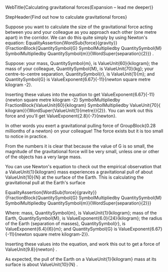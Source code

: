 WebTitle{Calculating gravitational forces(Expansion &ndash; lead me deeper)}

StepHeader{Find out how to calculate gravitational forces}

Suppose you want to calculate the size of the gravitational force acting between you and your colleague as you approach each other (one metre apart) in the corridor. We can do this quite simply by using Newton's equation: EqualityAssertion{WordSub{force}{gravity}}{FractionBlock{QuantitySymbol{G} SymbolMultipliedby QuantitySymbol{M} SymbolMultipliedby QuantitySymbol{m}}{WordSuper{separation}{2}}} .

Suppose: your mass, QuantitySymbol{m}, is ValueUnit{60}{kilogram}; the mass of your colleague, QuantitySymbol{M}, is ValueUnit{70}{kg}; your centre-to-centre separation, QuantitySymbol{r}, is ValueUnit{1}{m}; and  QuantitySymbol{G} is ValueExponent{6.67}{-11}{newton square metre kilogram -2}.

Inserting these values into the equation to get ValueExponent{6.67}{-11}{newton square metre kilogram -2} SymbolMultipliedby FractionBlock{ValueUnit{60}{kilogram}  SymbolMultipliedby ValueUnit{70}{ kilogram}}{WordSuper{ValueUnit{1}{metre}}{2}}. You can work out this force and you'll get ValueExponent{2.8}{-7}{newton}.

In other words you exert a gravitational pulling force of GroupBlock{0.28 millionths of a newton} on your colleague! The force exists but it is too small to notice in practice.

From the numbers it is clear that because the value of G is so small, the magnitude of the gravitational force will be very small, unless one or other of the objects has a very large mass.

You can use Newton's equation to check out the empirical observation that a ValueUnit{1}{kilogram} mass experiences a gravitational pull of about ValueUnit{10}{N} at the surface of the Earth. This is calculating the gravitational pull at the Earth's surface

EqualityAssertion{WordSub{force}{gravity}}{FractionBlock{QuantitySymbol{G} SymbolMultipliedby QuantitySymbol{M} SymbolMultipliedby QuantitySymbol{m}}{WordSuper{separation}{2}}}

Where: mass, QuantitySymbol{m}, is ValueUnit{1}{kilogram}; mass of the Earth, QuantitySymbol{M}, is ValueExponent{6.0}{24}{kilogram}; the radius of the Earth (separation of masses), QuantitySymbol{r}, is ValueExponent{6.4}{6}{m}; and QuantitySymbol{G} is ValueExponent{6.67}{-11}{newton square metre kilogram-2}}.

Inserting these values into the equation,  and work this out to get a force of ValueUnit{9.8}{newton} .

As expected, the pull of the Earth on a ValueUnit{1}{kilogram} mass at its surface is about ValueUnit{10}{N} .
